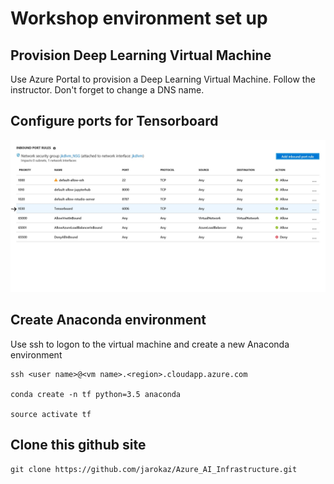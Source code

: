 # Workshop environment set up

## Provision Deep Learning Virtual Machine
Use Azure Portal to provision a Deep Learning Virtual Machine. Follow the instructor. Don't forget to change a DNS name.

## Configure ports for Tensorboard

![Tensorboard ports](images/tensorboard.jpg)
## Create Anaconda environment
Use ssh to logon to the virtual machine and create a new Anaconda environment
```
ssh <user name>@<vm name>.<region>.cloudapp.azure.com

conda create -n tf python=3.5 anaconda

source activate tf

```

## Clone this github site
```
git clone https://github.com/jarokaz/Azure_AI_Infrastructure.git
```
